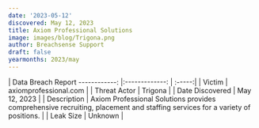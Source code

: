 ```yaml
---
date: '2023-05-12'
discovered: May 12, 2023
title: Axiom Professional Solutions
image: images/blog/Trigona.png
author: Breachsense Support
draft: false
yearmonths: 2023/may
---
```



| Data Breach Report
------------:     |:-------------:    | :-----:|
| Victim      | axiomprofessional.com      | 
| Threat Actor      | Trigona      | 
| Date Discovered      | May 12, 2023      | 
| Description      | Axiom Professional Solutions provides comprehensive recruiting, placement and staffing services for a variety of positions.      | 
| Leak Size      | Unknown      | 

